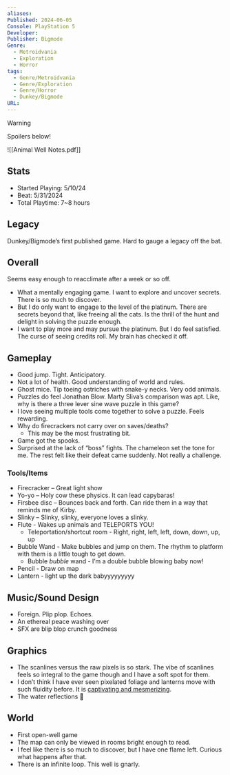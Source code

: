 ```yaml
---
aliases: 
Published: 2024-06-05
Console: PlayStation 5
Developer: 
Publisher: Bigmode
Genre:
  - Metroidvania
  - Exploration
  - Horror
tags:
  - Genre/Metroidvania
  - Genre/Exploration
  - Genre/Horror
  - Dunkey/Bigmode
URL:
---
```

> [!warning]
> Spoilers below!

![[Animal Well Notes.pdf]]
## Stats

- Started Playing: 5/10/24
- Beat: 5/31/2024
- Total Playtime: 7~8 hours

## Legacy

Dunkey/Bigmode’s first published game. Hard to gauge a legacy off the bat. 

## Overall

Seems easy enough to reacclimate after a week or so off.

- What a mentally engaging game. I want to explore and uncover secrets. There is so much to discover.
- But I do only want to engage to the level of the platinum. There are secrets beyond that, like freeing all the cats. Is the thrill of the hunt and delight in solving the puzzle enough.
- I want to play more and may pursue the platinum. But I do feel satisfied. The curse of seeing credits roll. My brain has checked it off. 

## Gameplay

- Good jump. Tight. Anticipatory. 
- Not a lot of health. Good understanding of world and rules. 
- Ghost mice. Tip toeing ostriches with snake-y necks. Very odd animals.
- Puzzles do feel Jonathan Blow. Marty Sliva’s comparison was apt. Like, why is there a three lever sine wave puzzle in this game?
- I love seeing multiple tools come together to solve a puzzle. Feels rewarding.
- Why do firecrackers not carry over on saves/deaths?
	- This may be the most frustrating bit.
- Game got the spooks. 
- Surprised at the lack of “boss” fights. The chameleon set the tone for me. The rest felt like their defeat came suddenly. Not really a challenge.

### Tools/Items
- Firecracker – Great light show
- Yo-yo – Holy cow these physics. It can lead capybaras!
- Firsbee disc – Bounces back and forth. Can ride them in a way that reminds me of Kirby.
- Slinky – Slinky, slinky, everyone loves a slinky.
- Flute - Wakes up animals and TELEPORTS YOU!
	- Teleportation/shortcut room - Right, right, left, left, down, down, up, up 
- Bubble Wand - Make bubbles and jump on them. The rhythm to platform with them is a little tough to get down.
	- Bubble *bubble* wand - I’m a double bubble blowing baby now!
- Pencil - Draw on map
- Lantern - light up the dark babyyyyyyyyy
## Music/Sound Design

- Foreign. Plip plop. Echoes.
- An ethereal peace washing over
- SFX are blip blop crunch goodness

## Graphics

- The scanlines versus the raw pixels is so stark. The vibe of scanlines feels so integral to the game though and I have a soft spot for them.
 - I don’t think I have ever seen pixelated foliage and lanterns move with such fluidity before. It is [captivating and mesmerizing](https://x.com/TerminX13/status/1788789298730242527).
- The water reflections 🥵

## World

- First open-well game 
- The map can only be viewed in rooms bright enough to read. 
- I feel like there is so much to discover, but I have one flame left. Curious what happens after that.
- There is an infinite loop. This well is gnarly. 